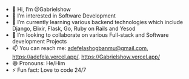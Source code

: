 - 👋 Hi, I’m @Gabrielshow
- 👀 I’m interested in Software Development
- 🌱 I’m currently learning various backend technologies which include Django, Elixir, Flask, Go, Ruby on Rails and Yesod
- 💞️ I’m looking to collaborate on various Full-stack and Software development Projects
- 📫 You can reach me: adefelashogbanmu@gmail.com, https://adefela.vercel.app/, https://Gabrielshow.vercel.app/
- 😄 Pronouns: He/Him
- ⚡ Fun fact: Love to code 24/7
